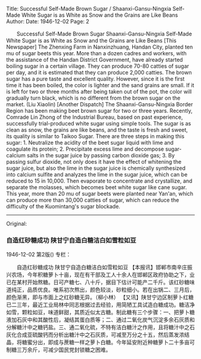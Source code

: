 Title: Successful Self-Made Brown Sugar / Shaanxi-Gansu-Ningxia Self-Made White Sugar is as White as Snow and the Grains are Like Beans
Author:
Date: 1946-12-02
Page: 2

　　Successful Self-Made Brown Sugar
    Shaanxi-Gansu-Ningxia Self-Made White Sugar is as White as Snow and the Grains are Like Beans
    [This Newspaper] The Zhenxing Farm in Nanxinzhuang, Handan City, planted ten mu of sugar beets this year. More than a dozen cadres and workers, with the assistance of the Handan District Government, have already started boiling sugar in a certain village. They can produce 70-80 catties of sugar per day, and it is estimated that they can produce 2,000 catties. The brown sugar has a pure taste and excellent quality. However, since it is the first time it has been boiled, the color is lighter and the sand grains are small. If it is left for two or three months after being taken out of the pot, the color will gradually turn black, which is no different from the brown sugar on the market. (Liu Xiaolin)
    [Another Dispatch] The Shaanxi-Gansu-Ningxia Border Region has been making beet brown sugar for two or three years. Recently, Comrade Lin Zhong of the Industrial Bureau, based on past experience, successfully trial-produced white sugar using simple tools. The sugar is as clean as snow, the grains are like beans, and the taste is fresh and sweet, its quality is similar to Taikoo Sugar. There are three steps in making this sugar: 1. Neutralize the acidity of the beet sugar liquid with lime and coagulate its protein; 2. Precipitate excess lime and decompose sugar-calcium salts in the sugar juice by passing carbon dioxide gas; 3. By passing sulfur dioxide, not only does it have the effect of whitening the sugar juice, but also the lime in the sugar juice is chemically synthesized into calcium sulfite and analyzes the lime in the sugar juice, which can be reduced to 15 in 10,000. Then evaporate to concentrate and crystallize, and separate the molasses, which becomes beet white sugar like cane sugar. This year, more than 20 mu of sugar beets were planted near Yan'an, which can produce more than 30,000 catties of sugar, which can reduce the difficulty of the Kuomintang's sugar blockade.



<hr /> 

Original: 


### 自造红砂糖成功  陕甘宁自造白糖洁白如雪粒如豆

1946-12-02
第2版()
专栏：

　　自造红砂糖成功
    陕甘宁自造白糖洁白如雪粒如豆
    【本报讯】邯郸市南辛庄振兴农场，今年积糖萝卜十亩，现在有干部及工人十余人在邯郸区政府协助之下，业已在某村开始熬糖。日可产糖七、八十斤，据目下估计可能产二千斤。该红砂糖味道纯正，品质优良。唯系初次熬出，颜色较淡，砂粒细小。若在出锅二、三月后，颜色渐黑，即与市面上之红砂糖无异。（柳小林）
    【又讯】陕甘宁边区制萝卜红糖已二三年，最近工业局林中同志根据过去经验，用简陋工具试造白糖成功。糖洁净如雪，颗粒如豆，味道鲜甜，其质近似太古糖。制此糖有三个步骤：一、把萝卜糖液加石灰中和其酸性后，凝结其蛋白质等；二、通过二氧化炭气沉淀多余石灰质和分解糖汁中之糖钙盐。三、通二氧化硫，不特有洁白糖汁之作用，且将糖汁中之石灰化合成亚硫酸钙而分析出糖汁中之石灰质，可减至万分之十五，然后蒸发浓结晶，将糖蜜分出，即成与蔗糖一样之萝卜白糖。今年延安附近种糖萝卜二十多亩可制糖三万余斤，可减少国民党封锁糖之困难。
